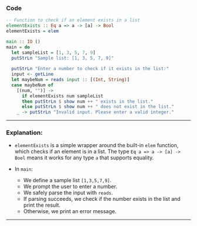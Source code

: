 

### Code

```haskell
-- Function to check if an element exists in a list
elementExists :: Eq a => a -> [a] -> Bool
elementExists = elem

main :: IO ()
main = do
  let sampleList = [1, 3, 5, 7, 9]
  putStrLn "Sample list: [1, 3, 5, 7, 9]"
  
  putStrLn "Enter a number to check if it exists in the list:"
  input <- getLine
  let maybeNum = reads input :: [(Int, String)]
  case maybeNum of
    [(num, "")] -> 
      if elementExists num sampleList
      then putStrLn $ show num ++ " exists in the list."
      else putStrLn $ show num ++ " does not exist in the list."
    _ -> putStrLn "Invalid input. Please enter a valid integer."
```

---

### Explanation:

* `elementExists` is a simple wrapper around the built-in `elem` function, which checks if an element is in a list. The type `Eq a => a -> [a] -> Bool` means it works for any type `a` that supports equality.
* In `main`:

  * We define a sample list `[1,3,5,7,9]`.
  * We prompt the user to enter a number.
  * We safely parse the input with `reads`.
  * If parsing succeeds, we check if the number exists in the list and print the result.
  * Otherwise, we print an error message.

---

